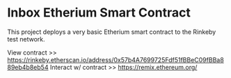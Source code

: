 # Inbox Etherium Smart Contract

This project deploys a very basic Etherium smart contract to the Rinkeby test network.

View contract >> https://rinkeby.etherscan.io/address/0x57b4A7699725Fdf51fBBeC09fBBa889eb4b8eb54
Interact w/ contract >> https://remix.ethereum.org/
